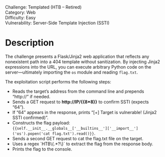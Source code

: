 Challenge: Templated (HTB – Retired)<br>
Category: Web <br>
Difficulty: Easy  <br>
Vulnerability: Server-Side Template Injection (SSTI)<br>

<h1>Description</h1>

The challenge presents a Flask/Jinja2 web application that reflects any nonexistent path into a 404 template without sanitization. By injecting Jinja2 expressions into the URL, you can execute arbitrary Python code on the server—ultimately importing the `os` module and reading `flag.txt`.  

The exploitation script performs the following steps:  
<ul>  
  <li>Reads the target’s address from the command line and prepends “http://” if needed.</li>  
  <li>Sends a GET request to <b>http://IP/{{8*8}}</b> to confirm SSTI (expects “64”).</li>  
  <li>If “64” appears in the response, prints “[+] Target is vulnerable! (Jinja2 SSTI confirmed)”.</li>  
  <li>Constructs the flag payload:  
    <code>{{self.__init__.__globals__['__builtins__']['__import__']('os').popen('cat flag.txt').read()}}</code>.  
  </li>  
  <li>Sends a second GET request to cat the flag.txt file on the target.</li>  
  <li>Uses a regex `HTB\{.*?\}` to extract the flag from the response body.</li>  
  <li>Prints the flag to the console.</li>  
</ul>
